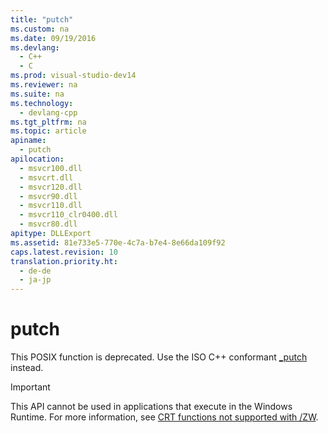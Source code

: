 ```yaml
---
title: "putch"
ms.custom: na
ms.date: 09/19/2016
ms.devlang: 
  - C++
  - C
ms.prod: visual-studio-dev14
ms.reviewer: na
ms.suite: na
ms.technology: 
  - devlang-cpp
ms.tgt_pltfrm: na
ms.topic: article
apiname: 
  - putch
apilocation: 
  - msvcr100.dll
  - msvcrt.dll
  - msvcr120.dll
  - msvcr90.dll
  - msvcr110.dll
  - msvcr110_clr0400.dll
  - msvcr80.dll
apitype: DLLExport
ms.assetid: 81e733e5-770e-4c7a-b7e4-8e66da109f92
caps.latest.revision: 10
translation.priority.ht: 
  - de-de
  - ja-jp
---
```

# putch
This POSIX function is deprecated. Use the ISO C++ conformant [_putch](../vs140/_putch--_putwch.md) instead.  
  
> [!IMPORTANT]
>  This API cannot be used in applications that execute in the Windows Runtime. For more information, see [CRT functions not supported with /ZW](http://msdn.microsoft.com/library/windows/apps/jj606124.aspx).
